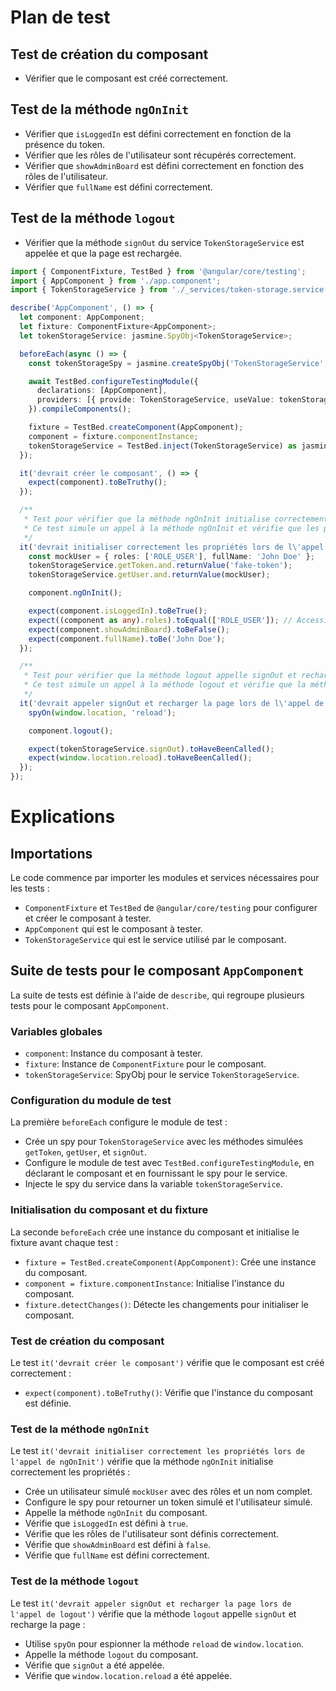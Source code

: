 # Plan de test

## Test de création du composant
- Vérifier que le composant est créé correctement.

## Test de la méthode `ngOnInit`
- Vérifier que `isLoggedIn` est défini correctement en fonction de la présence du token.
- Vérifier que les rôles de l'utilisateur sont récupérés correctement.
- Vérifier que `showAdminBoard` est défini correctement en fonction des rôles de l'utilisateur.
- Vérifier que `fullName` est défini correctement.

## Test de la méthode `logout`
- Vérifier que la méthode `signOut` du service `TokenStorageService` est appelée et que la page est rechargée.

```ts
import { ComponentFixture, TestBed } from '@angular/core/testing';
import { AppComponent } from './app.component';
import { TokenStorageService } from './_services/token-storage.service';

describe('AppComponent', () => {
  let component: AppComponent;
  let fixture: ComponentFixture<AppComponent>;
  let tokenStorageService: jasmine.SpyObj<TokenStorageService>;

  beforeEach(async () => {
    const tokenStorageSpy = jasmine.createSpyObj('TokenStorageService', ['getToken', 'getUser', 'signOut']);

    await TestBed.configureTestingModule({
      declarations: [AppComponent],
      providers: [{ provide: TokenStorageService, useValue: tokenStorageSpy }]
    }).compileComponents();

    fixture = TestBed.createComponent(AppComponent);
    component = fixture.componentInstance;
    tokenStorageService = TestBed.inject(TokenStorageService) as jasmine.SpyObj<TokenStorageService>;
  });

  it('devrait créer le composant', () => {
    expect(component).toBeTruthy();
  });

  /**
   * Test pour vérifier que la méthode ngOnInit initialise correctement les propriétés.
   * Ce test simule un appel à la méthode ngOnInit et vérifie que les propriétés isLoggedIn, roles, showAdminBoard et fullName sont définies correctement.
   */
  it('devrait initialiser correctement les propriétés lors de l\'appel de ngOnInit', () => {
    const mockUser = { roles: ['ROLE_USER'], fullName: 'John Doe' };
    tokenStorageService.getToken.and.returnValue('fake-token');
    tokenStorageService.getUser.and.returnValue(mockUser);

    component.ngOnInit();

    expect(component.isLoggedIn).toBeTrue();
    expect((component as any).roles).toEqual(['ROLE_USER']); // Accessing private property
    expect(component.showAdminBoard).toBeFalse();
    expect(component.fullName).toBe('John Doe');
  });

  /**
   * Test pour vérifier que la méthode logout appelle signOut et recharge la page.
   * Ce test simule un appel à la méthode logout et vérifie que la méthode signOut du service TokenStorageService est appelée et que la page est rechargée.
   */
  it('devrait appeler signOut et recharger la page lors de l\'appel de logout', () => {
    spyOn(window.location, 'reload');

    component.logout();

    expect(tokenStorageService.signOut).toHaveBeenCalled();
    expect(window.location.reload).toHaveBeenCalled();
  });
});
```

# Explications

## Importations
Le code commence par importer les modules et services nécessaires pour les tests :
- `ComponentFixture` et `TestBed` de `@angular/core/testing` pour configurer et créer le composant à tester.
- `AppComponent` qui est le composant à tester.
- `TokenStorageService` qui est le service utilisé par le composant.

## Suite de tests pour le composant `AppComponent`
La suite de tests est définie à l'aide de `describe`, qui regroupe plusieurs tests pour le composant `AppComponent`.

### Variables globales
- `component`: Instance du composant à tester.
- `fixture`: Instance de `ComponentFixture` pour le composant.
- `tokenStorageService`: SpyObj pour le service `TokenStorageService`.

### Configuration du module de test
La première `beforeEach` configure le module de test :
- Crée un spy pour `TokenStorageService` avec les méthodes simulées `getToken`, `getUser`, et `signOut`.
- Configure le module de test avec `TestBed.configureTestingModule`, en déclarant le composant et en fournissant le spy pour le service.
- Injecte le spy du service dans la variable `tokenStorageService`.

### Initialisation du composant et du fixture
La seconde `beforeEach` crée une instance du composant et initialise le fixture avant chaque test :
- `fixture = TestBed.createComponent(AppComponent)`: Crée une instance du composant.
- `component = fixture.componentInstance`: Initialise l'instance du composant.
- `fixture.detectChanges()`: Détecte les changements pour initialiser le composant.

### Test de création du composant
Le test `it('devrait créer le composant')` vérifie que le composant est créé correctement :
- `expect(component).toBeTruthy()`: Vérifie que l'instance du composant est définie.

### Test de la méthode `ngOnInit`
Le test `it('devrait initialiser correctement les propriétés lors de l'appel de ngOnInit')` vérifie que la méthode `ngOnInit` initialise correctement les propriétés :
- Crée un utilisateur simulé `mockUser` avec des rôles et un nom complet.
- Configure le spy pour retourner un token simulé et l'utilisateur simulé.
- Appelle la méthode `ngOnInit` du composant.
- Vérifie que `isLoggedIn` est défini à `true`.
- Vérifie que les rôles de l'utilisateur sont définis correctement.
- Vérifie que `showAdminBoard` est défini à `false`.
- Vérifie que `fullName` est défini correctement.

### Test de la méthode `logout`
Le test `it('devrait appeler signOut et recharger la page lors de l'appel de logout')` vérifie que la méthode `logout` appelle `signOut` et recharge la page :
- Utilise `spyOn` pour espionner la méthode `reload` de `window.location`.
- Appelle la méthode `logout` du composant.
- Vérifie que `signOut` a été appelée.
- Vérifie que `window.location.reload` a été appelée.
